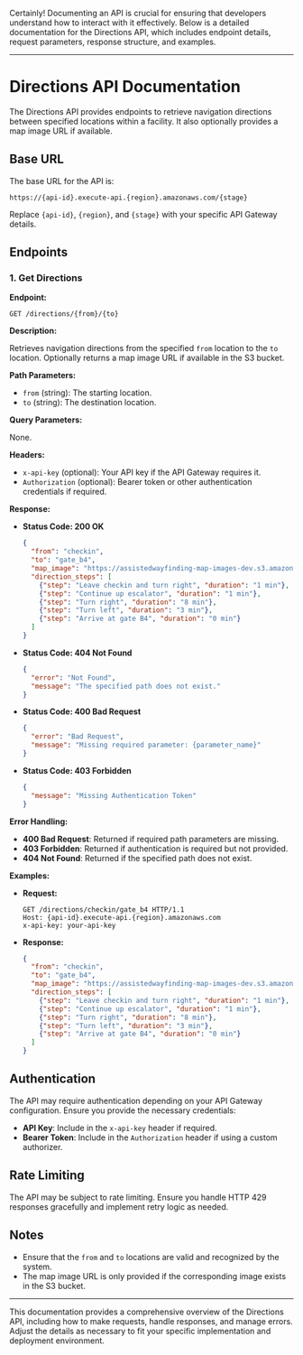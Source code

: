 

Certainly! Documenting an API is crucial for ensuring that developers understand how to interact with it effectively. Below is a detailed documentation for the Directions API, which includes endpoint details, request parameters, response structure, and examples.

---

# Directions API Documentation

The Directions API provides endpoints to retrieve navigation directions between specified locations within a facility. It also optionally provides a map image URL if available.

## Base URL

The base URL for the API is:

```
https://{api-id}.execute-api.{region}.amazonaws.com/{stage}
```

Replace `{api-id}`, `{region}`, and `{stage}` with your specific API Gateway details.

## Endpoints

### 1. Get Directions

**Endpoint:**

```
GET /directions/{from}/{to}
```

**Description:**

Retrieves navigation directions from the specified `from` location to the `to` location. Optionally returns a map image URL if available in the S3 bucket.

**Path Parameters:**

- `from` (string): The starting location.
- `to` (string): The destination location.

**Query Parameters:**

None.

**Headers:**

- `x-api-key` (optional): Your API key if the API Gateway requires it.
- `Authorization` (optional): Bearer token or other authentication credentials if required.

**Response:**

- **Status Code: 200 OK**

  ```json
  {
    "from": "checkin",
    "to": "gate_b4",
    "map_image": "https://assistedwayfinding-map-images-dev.s3.amazonaws.com/maps/checkin_to_gate_b4.png",
    "direction_steps": [
      {"step": "Leave checkin and turn right", "duration": "1 min"},
      {"step": "Continue up escalator", "duration": "1 min"},
      {"step": "Turn right", "duration": "8 min"},
      {"step": "Turn left", "duration": "3 min"},
      {"step": "Arrive at gate B4", "duration": "0 min"}
    ]
  }
  ```

- **Status Code: 404 Not Found**

  ```json
  {
    "error": "Not Found",
    "message": "The specified path does not exist."
  }
  ```

- **Status Code: 400 Bad Request**

  ```json
  {
    "error": "Bad Request",
    "message": "Missing required parameter: {parameter_name}"
  }
  ```

- **Status Code: 403 Forbidden**

  ```json
  {
    "message": "Missing Authentication Token"
  }
  ```

**Error Handling:**

- **400 Bad Request**: Returned if required path parameters are missing.
- **403 Forbidden**: Returned if authentication is required but not provided.
- **404 Not Found**: Returned if the specified path does not exist.

**Examples:**

- **Request:**

  ```http
  GET /directions/checkin/gate_b4 HTTP/1.1
  Host: {api-id}.execute-api.{region}.amazonaws.com
  x-api-key: your-api-key
  ```

- **Response:**

  ```json
  {
    "from": "checkin",
    "to": "gate_b4",
    "map_image": "https://assistedwayfinding-map-images-dev.s3.amazonaws.com/maps/checkin_to_gate_b4.png",
    "direction_steps": [
      {"step": "Leave checkin and turn right", "duration": "1 min"},
      {"step": "Continue up escalator", "duration": "1 min"},
      {"step": "Turn right", "duration": "8 min"},
      {"step": "Turn left", "duration": "3 min"},
      {"step": "Arrive at gate B4", "duration": "0 min"}
    ]
  }
  ```

## Authentication

The API may require authentication depending on your API Gateway configuration. Ensure you provide the necessary credentials:

- **API Key**: Include in the `x-api-key` header if required.
- **Bearer Token**: Include in the `Authorization` header if using a custom authorizer.

## Rate Limiting

The API may be subject to rate limiting. Ensure you handle HTTP 429 responses gracefully and implement retry logic as needed.

## Notes

- Ensure that the `from` and `to` locations are valid and recognized by the system.
- The map image URL is only provided if the corresponding image exists in the S3 bucket.

---

This documentation provides a comprehensive overview of the Directions API, including how to make requests, handle responses, and manage errors. Adjust the details as necessary to fit your specific implementation and deployment environment.